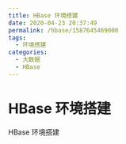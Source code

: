 ```yaml
---
title: HBase 环境搭建
date: 2020-04-23 20:37:49
permalink: /hbase/1587645469000
tags: 
  - 环境搭建
categories: 
  - 大数据
  - HBase
---
```

# HBase 环境搭建

 HBase 环境搭建
